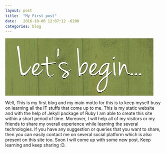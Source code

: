 ```yaml
---
layout: post
title:  "My First post"
date:   2016-10-06 12:07:12 -0200
categories: blog
---
```


<img src="/img/post/1begin.jpg" alt="about_pic" style="width=200px; margin:left; display:block">

Well, This is my first blog and my  main motto for this is to keep myself busy on learning all the IT stuffs that come up to me. This is my static website and  with the help of Jekyll package of Ruby  I am  able to create this site within a short period of time. Moreover, I will help all of my visitors or my friends to share my overall experience while learning the several technologies. If you have any suggestion or queries that you want to share, then you can easily contact me on several social platform which is also present on this site too. Soon I will come up with some new post. Keep learning and keep sharing :D.